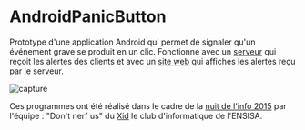 # AndroidPanicButton

Prototype d'une application Android qui permet de signaler qu'un événement grave se produit en un clic.
Fonctionne avec un <a href="https://github.com/Dimitriio/panicAppli">serveur</a> qui reçoit les alertes des clients et avec un <a href="https://github.com/Laowphis/webndi15">site web</a> qui affiches les alertes reçu par le serveur.


<img scr="https://github.com/zoski/AndroidPanicButton/blob/master/screen_framed.png" alt="capture"/>


Ces programmes ont été réalisé dans le cadre de la <a href="http://nuitdelinfo.com/">nuit de l'info 2015</a> par l'équipe : "Don't nerf us" du <a href="http://xid.ensisa.info">Xid</a> le club d'informatique de l'<a hrefl="http://ensisa.fr">ENSISA</a>.

